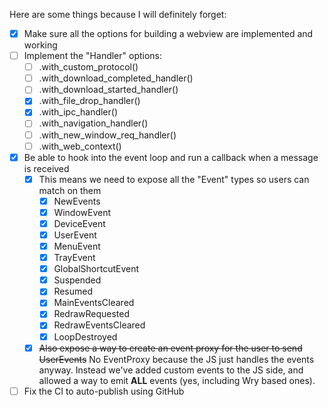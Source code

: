 Here are some things because I will definitely forget:

- [x] Make sure all the options for building a webview are implemented and working
- [ ] Implement the "Handler" options:
  - [ ] .with_custom_protocol()
  - [ ] .with_download_completed_handler()
  - [ ] .with_download_started_handler()
  - [x] .with_file_drop_handler()
  - [x] .with_ipc_handler()
  - [ ] .with_navigation_handler()
  - [ ] .with_new_window_req_handler()
  - [ ] .with_web_context()
- [x] Be able to hook into the event loop and run a callback when a message is received
  - [x] This means we need to expose all the "Event" types so users can match on them
    - [x] NewEvents
    - [x] WindowEvent
    - [x] DeviceEvent
    - [x] UserEvent
    - [x] MenuEvent
    - [x] TrayEvent
    - [x] GlobalShortcutEvent
    - [x] Suspended
    - [x] Resumed
    - [x] MainEventsCleared
    - [x] RedrawRequested
    - [x] RedrawEventsCleared
    - [x] LoopDestroyed
  - [x] ~~Also expose a way to create an event proxy for the user to send UserEvents~~ No EventProxy because the JS just handles the events anyway. Instead we've added custom events to the JS side, and allowed a way to emit **ALL** events (yes, including Wry based ones).
- [ ] Fix the CI to auto-publish using GitHub